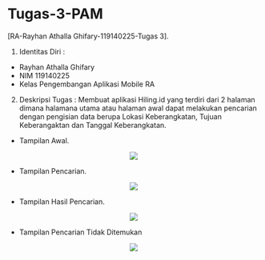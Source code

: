# Tugas-3-PAM
[RA-Rayhan Athalla Ghifary-119140225-Tugas 3].
1. Identitas Diri :
- Rayhan Athalla Ghifary 
- NIM 119140225
- Kelas Pengembangan Aplikasi Mobile RA

2. Deskripsi Tugas :
Membuat aplikasi Hiling.id yang terdiri dari 2 halaman dimana halamana utama atau halaman awal dapat melakukan pencarian dengan pengisian data berupa Lokasi Keberangkatan, Tujuan Keberangaktan dan Tanggal Keberangkatan.
- Tampilan Awal.
<p align="center"><img src="Hiling.id/image/Tampilan Awal.png"></p>

- Tampilan Pencarian.
<p align="center"><img src="Hiling.id/image/Tampilan Pencarian.png"></p>

- Tampilan Hasil Pencarian.
<p align="center"><img src="Hiling.id/image/Tampilan Hasil Pencarian.png"></p>

- Tampilan Pencarian Tidak Ditemukan
<p align="center"><img src="Hiling.id/image/Tampilan Pencarian Tidak Ditemukan.png"></p> 
